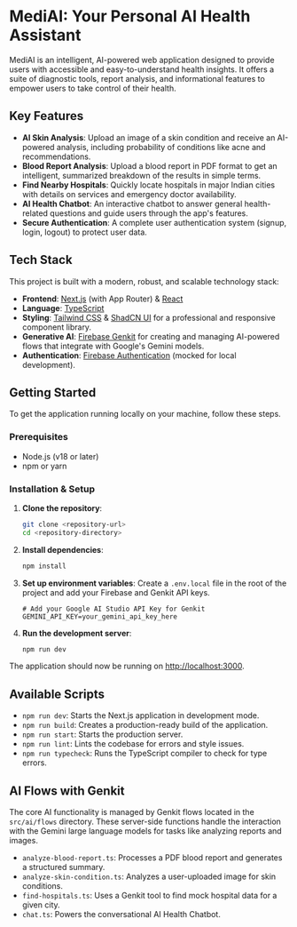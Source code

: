 # MediAI: Your Personal AI Health Assistant

MediAI is an intelligent, AI-powered web application designed to provide users with accessible and easy-to-understand health insights. It offers a suite of diagnostic tools, report analysis, and informational features to empower users to take control of their health.

## Key Features

-   **AI Skin Analysis**: Upload an image of a skin condition and receive an AI-powered analysis, including probability of conditions like acne and recommendations.
-   **Blood Report Analysis**: Upload a blood report in PDF format to get an intelligent, summarized breakdown of the results in simple terms.
-   **Find Nearby Hospitals**: Quickly locate hospitals in major Indian cities with details on services and emergency doctor availability.
-   **AI Health Chatbot**: An interactive chatbot to answer general health-related questions and guide users through the app's features.
-   **Secure Authentication**: A complete user authentication system (signup, login, logout) to protect user data.

## Tech Stack

This project is built with a modern, robust, and scalable technology stack:

-   **Frontend**: [Next.js](https://nextjs.org/) (with App Router) & [React](https://react.dev/)
-   **Language**: [TypeScript](https://www.typescriptlang.org/)
-   **Styling**: [Tailwind CSS](https://tailwindcss.com/) & [ShadCN UI](https://ui.shadcn.com/) for a professional and responsive component library.
-   **Generative AI**: [Firebase Genkit](https://firebase.google.com/docs/genkit) for creating and managing AI-powered flows that integrate with Google's Gemini models.
-   **Authentication**: [Firebase Authentication](https://firebase.google.com/docs/auth) (mocked for local development).

## Getting Started

To get the application running locally on your machine, follow these steps.

### Prerequisites

-   Node.js (v18 or later)
-   npm or yarn

### Installation & Setup

1.  **Clone the repository**:
    ```bash
    git clone <repository-url>
    cd <repository-directory>
    ```

2.  **Install dependencies**:
    ```bash
    npm install
    ```

3.  **Set up environment variables**:
    Create a `.env.local` file in the root of the project and add your Firebase and Genkit API keys.
    ```
    # Add your Google AI Studio API Key for Genkit
    GEMINI_API_KEY=your_gemini_api_key_here
    ```

4.  **Run the development server**:
    ```bash
    npm run dev
    ```

The application should now be running on [http://localhost:3000](http://localhost:3000).

## Available Scripts

-   `npm run dev`: Starts the Next.js application in development mode.
-   `npm run build`: Creates a production-ready build of the application.
-   `npm run start`: Starts the production server.
-   `npm run lint`: Lints the codebase for errors and style issues.
-   `npm run typecheck`: Runs the TypeScript compiler to check for type errors.

## AI Flows with Genkit

The core AI functionality is managed by Genkit flows located in the `src/ai/flows` directory. These server-side functions handle the interaction with the Gemini large language models for tasks like analyzing reports and images.

-   `analyze-blood-report.ts`: Processes a PDF blood report and generates a structured summary.
-   `analyze-skin-condition.ts`: Analyzes a user-uploaded image for skin conditions.
-   `find-hospitals.ts`: Uses a Genkit tool to find mock hospital data for a given city.
-   `chat.ts`: Powers the conversational AI Health Chatbot.
